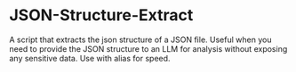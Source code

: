 # JSON-Structure-Extract
A script that extracts the json structure of a JSON file. Useful when you need to provide the JSON structure to an LLM for analysis without exposing any sensitive data. Use with alias for speed. 
